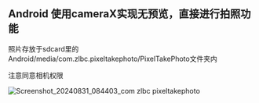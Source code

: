 ## Android 使用cameraX实现无预览，直接进行拍照功能

照片存放于sdcard里的Android/media/com.zlbc.pixeltakephoto/PixelTakePhoto文件夹内

注意同意相机权限

![Screenshot_20240831_084403_com zlbc pixeltakephoto](https://github.com/user-attachments/assets/98a8152a-4669-472c-98da-0bdfc6d25676)
